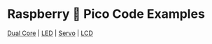 # Raspberry 🍰 Pico Code Examples



[Dual Core](https://github.com/mrslv-bss/micropython-examples/blob/main/_thread.py "Go to link") |
[LED](https://github.com/mrslv-bss/micropython-examples/blob/main/LEDs.py "Go to link") |
[Servo](https://github.com/mrslv-bss/micropython-examples/blob/main/Servo.py "Go to link") |
[LCD](https://github.com/mrslv-bss/micropython-examples/blob/main/LCD.py "Go to link")
